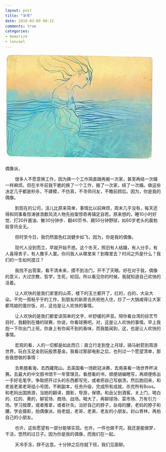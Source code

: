 ```yaml
---
layout: post
title: "半年"
date: 2010-03-09 00:12
comments: true
categories: 
- memorize
- lenceel
---
```



![My Idol](/downloads/images/my_idol.jpg "Don't touch me…")

偶像派，

&#160;&#160;&#160;&#160;&#160;&#160;&#160; 很多人不愿意换工作，因为换一个工作简直跟再搬一次家，甚至再结一次婚一样麻烦。但在半年前我干脆的换了一个工作，搬了一次家，结了一次婚。做这些决定几乎都是秒杀，不建模，不仿真，不寻师问友，不瞻前顾后。因为，你是我的偶像。

&#160;&#160;&#160;&#160;&#160;&#160;&#160; 到现在的公司，活儿比原来简单，事情比以前麻烦，周末几乎没有，每天还得和同事看惊涛骇浪数风流人物先拍案惊奇再镇定自若。原来想的，睡10小时好觉、打20升酱油、散30分钟步、翻40页书、踢50分钟野球，如60岁老头的晨勃般音讯全无。

&#160;&#160;&#160;&#160;&#160;&#160;&#160; 但时至今日，我仍然面色红润健步如飞，因为，你是我的偶像。

&#160;&#160;&#160;&#160;&#160;&#160;&#160; 现代人没到而立，早就开始不惑。这个冬天，照旧有人结婚，有人分手，有人喜得贵子，有人撒手人寰。你问我人从哪里来？到哪里去？时间之外是什么？我们的一生如何度过？

&#160;&#160;&#160;&#160;&#160;&#160;&#160; 我找不出答案，看不清未来，摸不到法门，开不了天眼。好在对于我，偶像的意义，大过宗教，哲学，生死，轮回。所以看见你的时候，我就知道自己欢快的活着。

&#160;&#160;&#160;&#160;&#160;&#160;&#160; 让人欢快的是我们家里的山茶，楼下的玉兰都开了，红的，白的，大朵大朵。干完一周粘乎乎的工作，到朋友的新房去庆祝他入住，炒了一大锅咸得让大家都骂娘的蛋炒饭，对，这也是让人欢快的事情。

&#160;&#160;&#160;&#160;&#160;&#160;&#160; 让人欢快的是我们都爱读简单的文字、听舒缓的声音。陪你看台湾的综艺节目时，我翻到在播的球赛，你说，你看球赛吧。对，这是让人欢快的事情。早上我抱一下你出门上班，你身上有你闻不到的香味，而我能闻到，这，也是让人欢快的事情。

&#160;&#160;&#160;&#160;&#160;&#160;&#160; 宏观的看，人的一切都是如此而已：直立行走到登上月球，骑马射箭到周游世界，玩白玉足金到玩股票基金。我看过那部电影之后，也列过一个愿望清单，那些我想做的事情：

&#160;&#160;&#160;&#160;&#160;&#160;&#160; 去希腊看海，去西藏爬山。去英国看一场欧冠决赛，去南美看一场世界杯决赛。去最大的中文图书馆干一年管理员。看想看的书，顺便胡编瞎写，再顺便练出一手好毛笔字。争取把开过头的东西都写完，或者把自己写崩溃。然后跑回来，和老爸老弟老哥组小号团，不刷副本，任务升级，完成所有成就，杀完所有Boss。和老妈出国旅游，当她的翻译，摄影，导游，保镖。和岳父到酒窖，关上门，喝白的、红的、黄的，聊官场、商场、战场。喝大了，再聊球场、菜市场、万有引力场。学习按摩，或者推拿，或者针灸。治好自己的脖子，岳母的腰，老妈的脖子和腰。学会摄影，拍偶像派，拍老姐，老哥，老弟，老友的小朋友。封山育林，再拍自己的小朋友。

&#160;&#160;&#160;&#160;&#160;&#160;&#160; 也许，这些愿望有一部分能够实现。也许，一件也做不完。我还是能做梦，干活，悠然的过日子。因为你是我的偶像，而我们在一起。

&#160;&#160;&#160;&#160;&#160;&#160;&#160; 天冷手冻，辞不达意。十分钟之后你就下班，我们见面聊。
